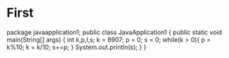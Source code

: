 # First
package javaapplication1;  public class JavaApplication1 {      public static void main(String[] args) {          int k,p,l,s;         k = 8907;         p = 0;         s = 0;         while(k > 0){             p = k%10;             k = k/10;             s+=p;         }        System.out.println(s);     }          }
